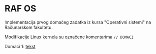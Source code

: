 # RAF OS

Implementacija prvog domaćeg zadatka iz kursa "Operativni sistemi" na Računarskom fakultetu.

Modifikacije Linux kernela su označene komentarima ``` // DOMACI ```

Domaći 1: [tekst](https://github.com/jelic98/raf_os/blob/domaci-1/domaci-1.pdf)
